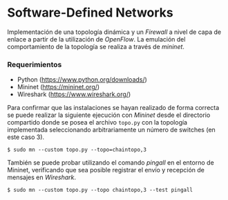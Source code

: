 # Software-Defined Networks

Implementación de una topología dinámica y un *Firewall* a nivel de capa de enlace a partir de la utilización de *OpenFlow*. La emulación del comportamiento de la topología se realiza a través de *mininet*.

### Requerimientos

- Python (https://www.python.org/downloads/)
- Mininet (https://mininet.org/)
- Wireshark (https://www.wireshark.org/)

Para confirmar que las instalaciones se hayan realizado de forma correcta se puede realizar la siguiente ejecución con *Mininet* desde el directorio compartido donde se posea el archivo ```topo.py``` con la topología implementada seleccionando arbitrariamente un número de switches (en este caso 3).

```console
$ sudo mn --custom topo.py --topo=chaintopo,3
```

También se puede probar utilizando el comando *pingall* en el entorno de Mininet, verificando que sea posible registrar el envío y recepción de mensajes en *Wireshark*.

```console
$ sudo mn --custom topo.py --topo chaintopo,3 --test pingall
```
